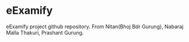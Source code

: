 # eExamify
eExamify project github repository. From Nitan(Bhoj Bdr Gurung), Nabaraj Malla Thakuri, Prashant Gurung.
